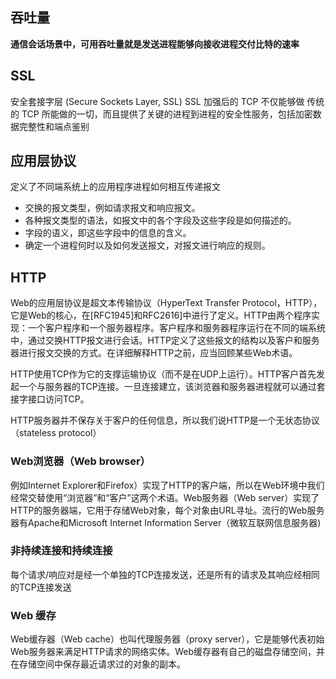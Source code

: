 ## 吞吐量

**通信会话场景中，可用吞吐量就是发送进程能够向接收进程交付比特的速率** 

## SSL

安全套接字层 (Secure Sockets Layer, SSL) SSL 加强后的 TCP 不仅能够做 传统的 TCP 所能做的一切，而且提供了关键的进程到进程的安全性服务，包括加密数据完整性和端点鉴别 

## 应用层协议

定义了不同端系统上的应用程序进程如何相互传递报文

- 交换的报文类型，例如请求报文和响应报文。
- 各种报文类型的语法，如报文中的各个字段及这些字段是如何描述的。
- 字段的语义，即这些字段中的信息的含义。
- 确定一个进程何时以及如何发送报文，对报文进行响应的规则。

## HTTP

Web的应用层协议是超文本传输协议（HyperText Transfer Protocol，HTTP），它是Web的核心，在[RFC1945]和RFC2616]中进行了定义。HTTP由两个程序实现：一个客户程序和一个服务器程序。客户程序和服务器程序运行在不同的端系统中，通过交换HTTP报文进行会话。HTTP定义了这些报文的结构以及客户和服务器进行报文交换的方式。在详细解释HTTP之前，应当回顾某些Web术语。



HTTP使用TCP作为它的支撑运输协议（而不是在UDP上运行）。HTTP客户首先发起一个与服务器的TCP连接。一旦连接建立，该浏览器和服务器进程就可以通过套接字接口访问TCP。



HTTP服务器并不保存关于客户的任何信息，所以我们说HTTP是一个无状态协议（stateless protocol）

### Web浏览器（Web browser）

例如Internet Explorer和Firefox）实现了HTTP的客户端，所以在Web环境中我们经常交替使用“浏览器”和“客户”这两个术语。Web服务器（Web server）实现了HTTP的服务器端，它用于存储Web对象，每个对象由URL寻址。流行的Web服务器有Apache和Microsoft Internet Information Server（微软互联网信息服务器)

### 非持续连接和持续连接

每个请求/响应对是经一个单独的TCP连接发送，还是所有的请求及其响应经相同的TCP连接发送

###  Web 缓存

Web缓存器（Web cache）也叫代理服务器（proxy server），它是能够代表初始Web服务器来满足HTTP请求的网络实体。Web缓存器有自己的磁盘存储空间，并在存储空间中保存最近请求过的对象的副本。
